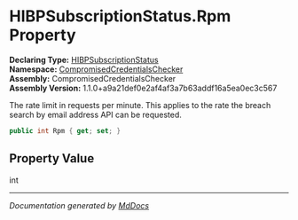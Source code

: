 ﻿<!--  
  <auto-generated>   
    The contents of this file were generated by a tool.  
    Changes to this file may be list if the file is regenerated  
  </auto-generated>   
-->

# HIBPSubscriptionStatus.Rpm Property

**Declaring Type:** [HIBPSubscriptionStatus](../index.md)  
**Namespace:** [CompromisedCredentialsChecker](../../index.md)  
**Assembly:** CompromisedCredentialsChecker  
**Assembly Version:** 1.1.0+a9a21def0e2af4af3a7b63addf16a5ea0ec3c567

The rate limit in requests per minute. This applies to the rate the breach search by email address API can be requested.

```csharp
public int Rpm { get; set; }
```

## Property Value

int

___

*Documentation generated by [MdDocs](https://github.com/ap0llo/mddocs)*
